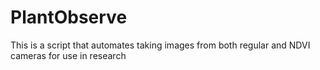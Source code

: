 # PlantObserve
This is a script that automates taking images from both regular and NDVI cameras for use in research
